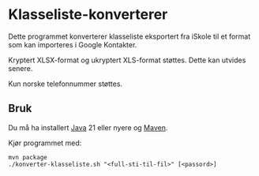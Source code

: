 # Klasseliste-konverterer

Dette programmet konverterer klasseliste eksportert fra iSkole til et format som kan importeres i Google Kontakter.

Kryptert XLSX-format og ukryptert XLS-format støttes. Dette kan utvides senere.

Kun norske telefonnummer støttes.

## Bruk

Du må ha installert [Java](https://adoptium.net/installation/) 21 eller nyere
og [Maven](https://maven.apache.org/install.html).

Kjør programmet med:
```shell
mvn package
./konverter-klasseliste.sh "<full-sti-til-fil>" [<passord>]
```
